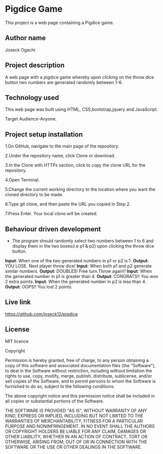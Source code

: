 # Pigdice Game

This project is a web page containing a Pigdice game.

## Author name

Joseck Ogachi

## Project description

A web page with a pigdice game whereby upon clicking on the throw dice button two numbers are generated randomly between 1-6.

## Technology used

This web page was built using HTML, CSS,bootstrap,jquery and JavaScript.

Target Audience-Anyone.

## Project setup installation

1.On GitHub, navigate to the main page of the repository.

2.Under the repository name, click Clone or download.

3.In the Clone with HTTPs section, click  to copy the clone URL for the repository.

4.Open Terminal.

5.Change the current working directory to the location where you want the cloned directory to be made.

6.Type git clone, and then paste the URL you copied in Step 2.

7.Press Enter. Your local clone will be created.

## Behaviour driven development

-   The program should randomly select two numbers between 1 to 6 and display them in the two boxes(i.e p1 & p2) upon clicking the throw dice button.

**Input**: When one of the two generated numbers in p1 or p2 is 1.
**Output**: YOU LOSE. Next player throw dice!
**Input**: When both p1 and p2 generate similar numbers.
**Output**: DOUBLES! Free turn.Throw again!!
**Input**: When the generated number in p1 is greater than 4.
**Output**: CONGRATS!! You won 2 extra points.
**Input**: When the generated number in p2 is less than 4.
**Output**: OOPS!! You lost 2 points.

## Live link

<https://github.com/joseck12/pigdice>

## License

MIT licence

Copyright <YEAR> <COPYRIGHT HOLDER>

Permission is hereby granted, free of charge, to any person obtaining a copy of this software and associated documentation files (the "Software"), to deal in the Software without restriction, including without limitation the rights to use, copy, modify, merge, publish, distribute, sublicense, and/or sell copies of the Software, and to permit persons to whom the Software is furnished to do so, subject to the following conditions:

The above copyright notice and this permission notice shall be included in all copies or substantial portions of the Software.

THE SOFTWARE IS PROVIDED "AS IS", WITHOUT WARRANTY OF ANY KIND, EXPRESS OR IMPLIED, INCLUDING BUT NOT LIMITED TO THE WARRANTIES OF MERCHANTABILITY, FITNESS FOR A PARTICULAR PURPOSE AND NONINFRINGEMENT. IN NO EVENT SHALL THE AUTHORS OR COPYRIGHT HOLDERS BE LIABLE FOR ANY CLAIM, DAMAGES OR OTHER LIABILITY, WHETHER IN AN ACTION OF CONTRACT, TORT OR OTHERWISE, ARISING FROM, OUT OF OR IN CONNECTION WITH THE SOFTWARE OR THE USE OR OTHER DEALINGS IN THE SOFTWARE.
